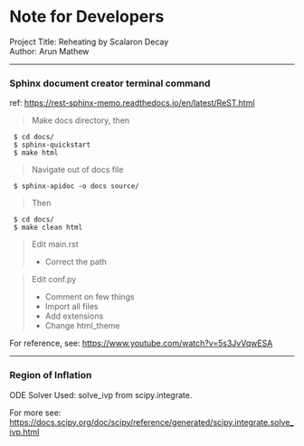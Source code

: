 # Note for Developers
Project Title: Reheating by Scalaron Decay <br/>
Author: Arun Mathew 
 

--------------------------------------------------------------------
### Sphinx document creator terminal command
ref: https://rest-sphinx-memo.readthedocs.io/en/latest/ReST.html
> Make docs directory, then
```console
 $ cd docs/
 $ sphinx-quickstart
 $ make html
``` 
> Navigate out of docs file
```console
 $ sphinx-apidoc -o docs source/
 ```
> Then
```console
 $ cd docs/
 $ make clean html
```

> Edit main.rst 
> * Correct the path

> Edit conf.py 
> * Comment on few things
> * Import all files
> * Add extensions
> * Change html_theme  

For reference, see:  https://www.youtube.com/watch?v=5s3JvVqwESA


-----------------------------------------------------------------------
### Region of Inflation
ODE Solver Used: solve_ivp from scipy.integrate.

For more see: https://docs.scipy.org/doc/scipy/reference/generated/scipy.integrate.solve_ivp.html


